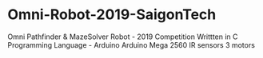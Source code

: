 # Omni-Robot-2019-SaigonTech
Omni Pathfinder &amp; MazeSolver Robot - 2019 Competition
Writtten in C Programming Language - Arduino
  Arduino Mega 2560
  IR sensors
  3 motors 
  
